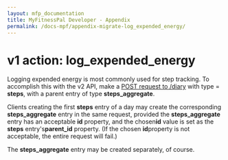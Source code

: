 ```yaml
---
layout: mfp_documentation
title: MyFitnessPal Developer - Appendix
permalink: /docs-mpf/appendix-migrate-log_expended_energy/
---
```


# v1 action: log_expended_energy

Logging expended energy is most commonly used for step tracking. To accomplish this with the v2 API, make a ​[POST request to ​/diary](diary-post.md)​ with type = **​steps**​, with a parent entry of type **steps_aggregate**​.

Clients creating the first ​**steps**​ entry of a day may create the corresponding **s​teps_aggregate** entry in the same request, provided the ​**steps_aggregate**​ entry has an acceptable **i​d**​ property, and the chosen **​id**​ value is set as the **​steps**​ entry's ​**parent_id**​ property. (If the chosen ​**id**​ property is not acceptable, the entire request will fail.)

The ​**steps_aggregate​** entry may be created separately, of course.
